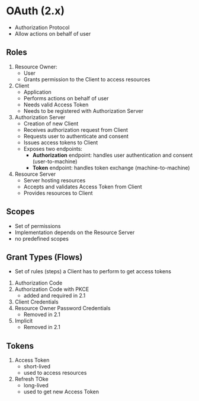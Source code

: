 # OAuth (2.x)

- Authorization Protocol
- Allow actions on behalf of user

## Roles

1. Resource Owner:
   - User
   - Grants permission to the Client to access resources
2. Client
   - Application
   - Performs actions on behalf of user
   - Needs valid Access Token
   - Needs to be registered with Authorization Server
3. Authorization Server
   - Creation of new Client
   - Receives authorization request from Client
   - Requests user to authenticate and consent
   - Issues access tokens to Client
   - Exposes two endpoints:
     - **Authorization** endpoint: handles user authentication and consent (user-to-machine)
     - **Token** endpoint: handles token exchange (machine-to-machine)
4. Resource Server
   - Server hosting resources
   - Accepts and validates Access Token from Client
   - Provides resources to Client

## Scopes

- Set of permissions
- Implementation depends on the Resource Server
- no predefined scopes

## Grant Types (Flows)

- Set of rules (steps) a Client has to perform to get access tokens

1. Authorization Code
2. Authorization Code with PKCE
   - added and required in 2.1
3. Client Credentials
4. Resource Owner Password Credentials
   - Removed in 2.1
5. Implicit
   - Removed in 2.1

## Tokens

1. Access Token
   - short-lived
   - used to access resources
2. Refresh TOke
   - long-lived
   - used to get new Access Token
